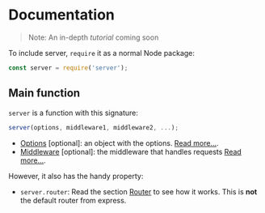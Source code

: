 # Documentation

> Note: An in-depth *tutorial* coming soon

To include server, `require` it as a normal Node package:

```js
const server = require('server');
```

## Main function

`server` is a function with this signature:

```js
server(options, middleware1, middleware2, ...);
```

- [Options](options.md) [optional]: an object with the options. [Read more...](options.md).
- [Middleware](middleware.md) [optional]: the middleware that handles requests [Read more...](middleware.md).

However, it also has the handy property:

- `server.router`: Read the section [Router](router.md) to see how it works. This is **not** the default router from express.
